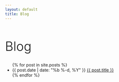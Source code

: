 ```yaml
---
layout: default 
title: Blog
---
```


<div class="home">

  <h1 style="font-size:42px;font-weight:300;">Blog</h1>

  <ul class="posts">
    {% for post in site.posts %}
      <li><span class="post-date">{{ post.date | date: "%b %-d, %Y" }}</span> <a class="post-link" href="{{ post.url }}">{{ post.title }}</a></li>
    {% endfor %}
  </ul>

</div>
